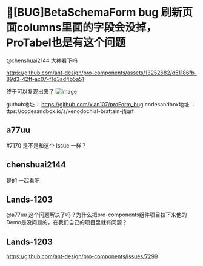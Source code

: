 # 🐛[BUG]BetaSchemaForm bug 刷新页面columns里面的字段会没掉，ProTabel也是有这个问题

@chenshuai2144 大神看下吗

https://github.com/ant-design/pro-components/assets/13252682/d51186fb-89d3-42ff-ac07-f1d3ad4b5a51

终于可以复现出来了
![image](https://github.com/ant-design/pro-components/assets/13252682/45a94302-9147-4c2a-80fa-47c4ab955d87)

guthub地址： https://github.com/xian107/proForm_bug
codesandbox地址 ： ttps://codesandbox.io/s/xenodochial-brattain-jfjqrf

## a77uu

#7170 是不是和这个 Issue 一样？

## chenshuai2144

是的 一起看吧

## Lands-1203

@a77uu 这个问题解决了吗？为什么把pro-components组件项目拉下来他的Demo是没问题的，在我们自己的项目里就有问题？

## Lands-1203

https://github.com/ant-design/pro-components/issues/7299
